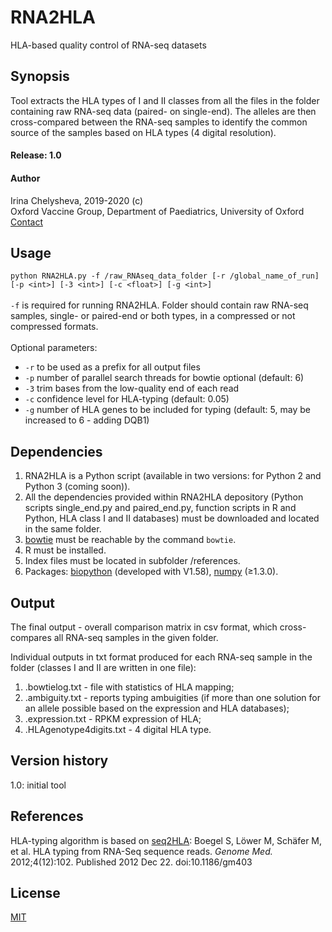 # RNA2HLA

HLA-based quality control of RNA-seq datasets

## Synopsis

Tool extracts the HLA types of I and II classes from all the files in the folder containing raw RNA-seq data (paired- on single-end).
The alleles are then cross-compared between the RNA-seq samples to identify the common source of the samples based on HLA types (4 digital resolution).


#### Release: 1.0

#### Author 
Irina Chelysheva, 2019-2020 (c)\
Oxford Vaccine Group, Department of Paediatrics, University of Oxford\
[Contact](irina.chelysheva@paediatrics.ox.ac.uk)

## Usage
```python RNA2HLA.py -f /raw_RNAseq_data_folder [-r /global_name_of_run] [-p <int>] [-3 <int>] [-c <float>] [-g <int>]```\
\
```-f``` is required for running RNA2HLA. Folder should contain raw RNA-seq samples, single- or paired-end or both types, in a compressed or not compressed formats.\
\
Optional parameters:
- ```-r``` to be used as a prefix for all output files
- ```-p``` number of parallel search threads for bowtie optional (default: 6)
- ```-3``` trim <int> bases from the low-quality end of each read
- ```-c``` confidence level for HLA-typing (default: 0.05)
- ```-g``` number of HLA genes to be included for typing (default: 5, may be increased to 6 - adding DQB1)


## Dependencies

1) RNA2HLA is a Python script (available in two versions: for Python 2 and Python 3 (coming soon)).
2) All the dependencies provided within RNA2HLA depository (Python scripts single_end.py and paired_end.py, function scripts in R and Python, HLA class I and II databases) must be downloaded and located in the same folder.
3) [bowtie](http://bowtie-bio.sourceforge.net/index.shtml) must be reachable by the command ```bowtie```.
4) R must be installed.
5) Index files must be located in subfolder /references.
6) Packages: [biopython](https://github.com/biopython/biopython) (developed with V1.58), [numpy](https://github.com/numpy/numpy) (≥1.3.0).

## Output
The final output - overall comparison matrix in csv format, which cross-compares all RNA-seq samples in the given folder.

Individual outputs in txt format produced for each RNA-seq sample in the folder (classes I and II are written in one file):
1) <sampleID>.bowtielog.txt - file with statistics of HLA mapping; 
2) <sampleID>.ambiguity.txt - reports typing ambuigities (if more than one solution for an allele possible based on the expression and HLA databases);
3) <sampleID>.expression.txt - RPKM expression of HLA;
4) <sampleID>.HLAgenotype4digits.txt - 4 digital HLA type.
  
## Version history
1.0: initial tool

## References
HLA-typing algorithm is based on [seq2HLA](https://github.com/TRON-Bioinformatics/seq2HLA): Boegel S, Löwer M, Schäfer M, et al. HLA typing from RNA-Seq sequence reads. *Genome Med.* 2012;4(12):102. Published 2012 Dec 22. doi:10.1186/gm403

## License
[MIT](https://choosealicense.com/licenses/mit/)
